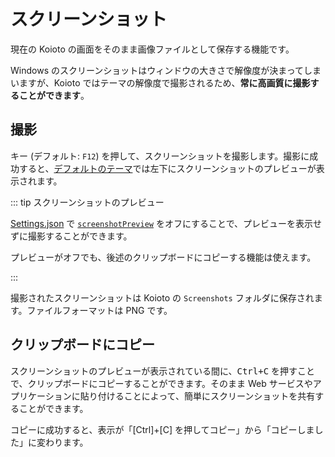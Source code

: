 # スクリーンショット

現在の Koioto の画面をそのまま画像ファイルとして保存する機能です。

Windows のスクリーンショットはウィンドウの大きさで解像度が決まってしまいますが、Koioto ではテーマの解像度で撮影されるため、**常に高画質に撮影することができます**。

## 撮影

キー (デフォルト: `F12`) を押して、スクリーンショットを撮影します。撮影に成功すると、[デフォルトのテーマ](supernova.html)では左下にスクリーンショットのプレビューが表示されます。

::: tip スクリーンショットのプレビュー

[Settings.json](/config/settings-json.html) で [`screenshotPreview`](/config/settings-json.html#screenshotpreview) をオフにすることで、プレビューを表示せずに撮影することができます。

プレビューがオフでも、後述のクリップボードにコピーする機能は使えます。

:::

撮影されたスクリーンショットは Koioto の `Screenshots` フォルダに保存されます。ファイルフォーマットは PNG です。

## クリップボードにコピー

スクリーンショットのプレビューが表示されている間に、<kbd><kbd>Ctrl</kbd>+<kbd>C</kbd></kbd> を押すことで、クリップボードにコピーすることができます。そのまま Web サービスやアプリケーションに貼り付けることによって、簡単にスクリーンショットを共有することができます。

コピーに成功すると、表示が「\[Ctrl\]+\[C\] を押してコピー」から「コピーしました」に変わります。